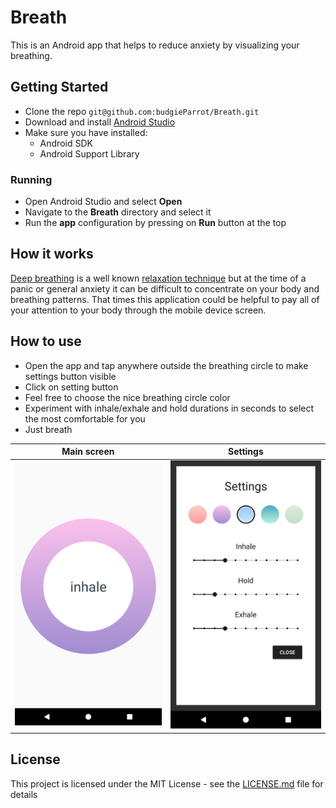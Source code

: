 # Breath

This is an Android app that helps to reduce anxiety by visualizing your breathing.


## Getting Started

- Clone the repo ```git@github.com:budgieParrot/Breath.git```
- Download and install [Android Studio](https://developer.android.com/studio/)
- Make sure you have installed:
    - Android SDK
    - Android Support Library 

### Running

- Open Android Studio and select **Open**
- Navigate to the **Breath** directory and select it
- Run the **app** configuration by pressing on **Run** button at the top

## How it works

[Deep breathing](https://en.wikipedia.org/wiki/Diaphragmatic_breathing) is a well known 
[relaxation technique](https://en.wikipedia.org/wiki/Relaxation_technique) but at the time of a 
panic or general anxiety it can be difficult to concentrate on your body and breathing patterns.
That times this application could be helpful to pay all of your attention to your body through 
the mobile device screen.

## How to use

- Open the app and tap anywhere outside the breathing circle to make settings button visible
- Click on setting button
- Feel free to choose the nice breathing circle color
- Experiment with inhale/exhale and hold durations in seconds to select the most comfortable for you
- Just breath

| Main screen | Settings |
|:-:|:-:|
| ![First launch](/screenshots/fisrt_launch.png) | ![Settings](/screenshots/settings_screen.png) |

## License

This project is licensed under the MIT License - see the [LICENSE.md](LICENSE.md) file for details
